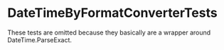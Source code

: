 # DateTimeByFormatConverterTests

These tests are omitted because they basically are a wrapper around DateTime.ParseExact.
